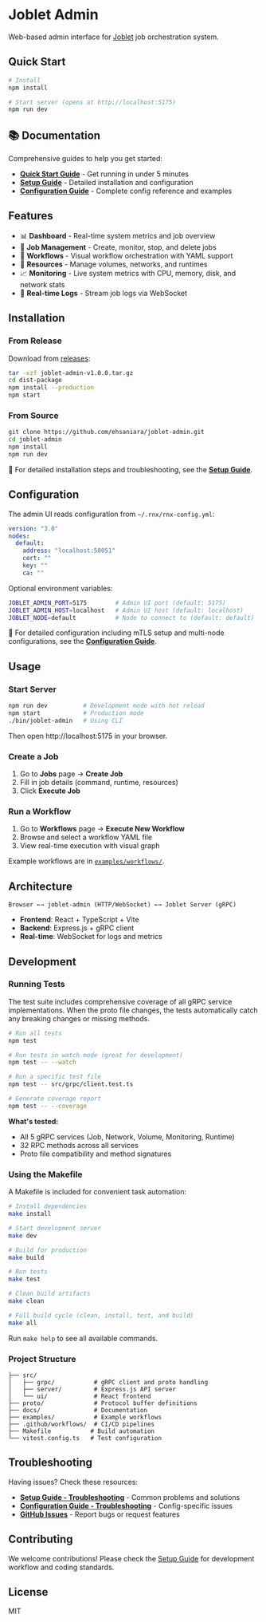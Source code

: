 # Joblet Admin

Web-based admin interface for [Joblet](https://github.com/ehsaniara/joblet) job orchestration system.

## Quick Start

```bash
# Install
npm install

# Start server (opens at http://localhost:5175)
npm run dev
```

## 📚 Documentation

Comprehensive guides to help you get started:

- **[Quick Start Guide](docs/QUICK_START.md)** - Get running in under 5 minutes
- **[Setup Guide](docs/SETUP_GUIDE.md)** - Detailed installation and configuration
- **[Configuration Guide](docs/CONFIGURATION.md)** - Complete config reference and examples

## Features

- 📊 **Dashboard** - Real-time system metrics and job overview
- 🔧 **Job Management** - Create, monitor, stop, and delete jobs
- 🔄 **Workflows** - Visual workflow orchestration with YAML support
- 💾 **Resources** - Manage volumes, networks, and runtimes
- 📈 **Monitoring** - Live system metrics with CPU, memory, disk, and network stats
- 📝 **Real-time Logs** - Stream job logs via WebSocket

## Installation

### From Release

Download from [releases](https://github.com/ehsaniara/joblet-admin/releases):

```bash
tar -xzf joblet-admin-v1.0.0.tar.gz
cd dist-package
npm install --production
npm start
```

### From Source

```bash
git clone https://github.com/ehsaniara/joblet-admin.git
cd joblet-admin
npm install
npm run dev
```

📖 For detailed installation steps and troubleshooting, see the **[Setup Guide](docs/SETUP_GUIDE.md)**.

## Configuration

The admin UI reads configuration from `~/.rnx/rnx-config.yml`:

```yaml
version: "3.0"
nodes:
  default:
    address: "localhost:50051"
    cert: ""
    key: ""
    ca: ""
```

Optional environment variables:

```bash
JOBLET_ADMIN_PORT=5175        # Admin UI port (default: 5175)
JOBLET_ADMIN_HOST=localhost   # Admin UI host (default: localhost)
JOBLET_NODE=default           # Node to connect to (default: default)
```

📖 For detailed configuration including mTLS setup and multi-node configurations, see the **[Configuration Guide](docs/CONFIGURATION.md)**.

## Usage

### Start Server

```bash
npm run dev          # Development mode with hot reload
npm start            # Production mode
./bin/joblet-admin   # Using CLI
```

Then open http://localhost:5175 in your browser.

### Create a Job

1. Go to **Jobs** page → **Create Job**
2. Fill in job details (command, runtime, resources)
3. Click **Execute Job**

### Run a Workflow

1. Go to **Workflows** page → **Execute New Workflow**
2. Browse and select a workflow YAML file
3. View real-time execution with visual graph

Example workflows are in [`examples/workflows/`](examples/workflows/).

## Architecture

```
Browser ←→ joblet-admin (HTTP/WebSocket) ←→ Joblet Server (gRPC)
```

- **Frontend**: React + TypeScript + Vite
- **Backend**: Express.js + gRPC client
- **Real-time**: WebSocket for logs and metrics

## Development

### Running Tests

The test suite includes comprehensive coverage of all gRPC service implementations. When the proto file changes, the tests automatically catch any breaking changes or missing methods.

```bash
# Run all tests
npm test

# Run tests in watch mode (great for development)
npm test -- --watch

# Run a specific test file
npm test -- src/grpc/client.test.ts

# Generate coverage report
npm test -- --coverage
```

**What's tested:**
- All 5 gRPC services (Job, Network, Volume, Monitoring, Runtime)
- 32 RPC methods across all services
- Proto file compatibility and method signatures

### Using the Makefile

A Makefile is included for convenient task automation:

```bash
# Install dependencies
make install

# Start development server
make dev

# Build for production
make build

# Run tests
make test

# Clean build artifacts
make clean

# Full build cycle (clean, install, test, and build)
make all
```

Run `make help` to see all available commands.

### Project Structure

```
├── src/
│   ├── grpc/           # gRPC client and proto handling
│   ├── server/         # Express.js API server
│   └── ui/             # React frontend
├── proto/              # Protocol buffer definitions
├── docs/               # Documentation
├── examples/           # Example workflows
├── .github/workflows/  # CI/CD pipelines
├── Makefile           # Build automation
└── vitest.config.ts   # Test configuration
```

## Troubleshooting

Having issues? Check these resources:

- **[Setup Guide - Troubleshooting](docs/SETUP_GUIDE.md#troubleshooting)** - Common problems and solutions
- **[Configuration Guide - Troubleshooting](docs/CONFIGURATION.md#troubleshooting-configuration-issues)** - Config-specific issues
- **[GitHub Issues](https://github.com/ehsaniara/joblet-admin/issues)** - Report bugs or request features

## Contributing

We welcome contributions! Please check the [Setup Guide](docs/SETUP_GUIDE.md#development-workflow) for development workflow and coding standards.

## License

MIT

